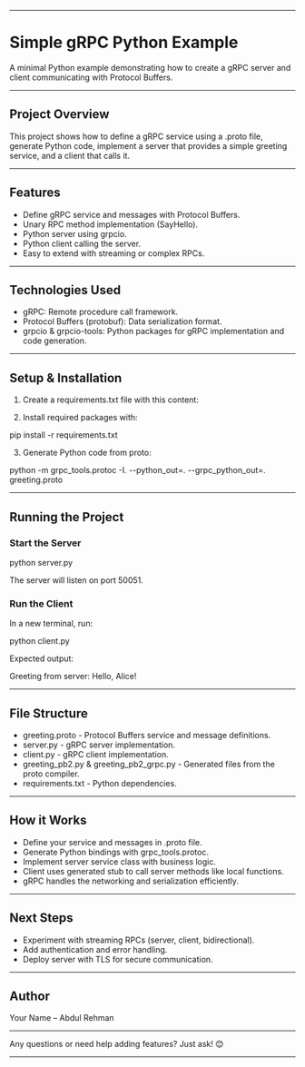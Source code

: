 ***

# Simple gRPC Python Example

A minimal Python example demonstrating how to create a gRPC server and client communicating with Protocol Buffers.

***

## Project Overview

This project shows how to define a gRPC service using a .proto file, generate Python code, implement a server that provides a simple greeting service, and a client that calls it.

***

## Features

- Define gRPC service and messages with Protocol Buffers.  
- Unary RPC method implementation (SayHello).  
- Python server using grpcio.  
- Python client calling the server.  
- Easy to extend with streaming or complex RPCs.

***

## Technologies Used

- gRPC: Remote procedure call framework.  
- Protocol Buffers (protobuf): Data serialization format.  
- grpcio & grpcio-tools: Python packages for gRPC implementation and code generation.

***

## Setup & Installation

1. Create a requirements.txt file with this content:


2. Install required packages with:  

pip install -r requirements.txt


3. Generate Python code from proto:  

python -m grpc_tools.protoc -I. --python_out=. --grpc_python_out=. greeting.proto


***

## Running the Project

### Start the Server


python server.py


The server will listen on port 50051.

### Run the Client

In a new terminal, run:  

python client.py


Expected output:  

Greeting from server: Hello, Alice!


***

## File Structure

- greeting.proto - Protocol Buffers service and message definitions.  
- server.py - gRPC server implementation.  
- client.py - gRPC client implementation.  
- greeting_pb2.py & greeting_pb2_grpc.py - Generated files from the proto compiler.  
- requirements.txt - Python dependencies.

***

## How it Works

- Define your service and messages in .proto file.  
- Generate Python bindings with grpc_tools.protoc.  
- Implement server service class with business logic.  
- Client uses generated stub to call server methods like local functions.  
- gRPC handles the networking and serialization efficiently.

***

## Next Steps

- Experiment with streaming RPCs (server, client, bidirectional).  
- Add authentication and error handling.  
- Deploy server with TLS for secure communication.

***

## Author

Your Name – Abdul Rehman

***

Any questions or need help adding features? Just ask! 😊

***